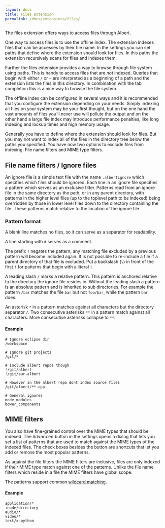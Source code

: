 ```yaml
---
layout: docs
title: Files extension
permalink: /docs/extensions/files/
---
```


The files extension offers ways to access files through Albert.

One way to access files is to use the offline index. The extension indexes files that can be accesses by their file name. In the settings you can set paths that define where the extension should look for files. In this paths the extension recursively scans for files and indexes them.

Further the files extension provides a way to browse through file system using paths. This is handy to access files that are _not_ indexed. Queries that begin with either `/` or `~` are interpreted as a beginning of a path and the extension lists the files in this directory. In combination with the tab completion this is a nice way to browse the file system.

The offline index can be configured in several ways and it is recommended that you configure the extension depending on your needs. Simply indexing all files on your system may be your first thought, but on the one hand the vast amounts of files you'll never use will pollute the output and on the other hand a large file index may introduce performance penalties, like long indexing and lookup times and high memory usage.

Generally you have to define where the extension should look for files. But you may not want to index all of the files in the directory tree below the paths you specified. You have now two options to exclude files from indexing: File name filters and MIME type filters.

## File name filters / Ignore files

An ignore file is a simple text file with the name `.albertignore` which specifies which files should be ignored. Each line in an ignore file specifies a pattern which serves as an exclusive filter. Patterns read from an ignore file in the same directory as the path, or in any parent directory, with patterns in the higher level files (up to the toplevel path to be indexed) being overridden by those in lower level files down to the directory containing the file. These patterns match relative to the location of the ignore file.

### Pattern format

A blank line matches no files, so it can serve as a separator for readability.

A line starting with `#` serves as a comment.

The prefix `!`  negates the pattern; any matching file excluded by a previous pattern will become included again. It is not possible to re-include a file if a parent directory of that file is excluded. Put a backslash (`\`) in front of the first `!` for patterns that begin with a literal `!`.

A leading slash `/` marks a relative pattern. This pattern is anchored relative to the directory the ignore file resides in. Without the leading slash a pattern is an absolute pattern and is inherited to sub directories. For example the pattern `/bar` matches the file `bar` but not `foo/bar`, while the pattern `bar` does.

An asterisk `*` in a pattern matches against all characters but the directory separator `/`. Two consecutive asterisks `**` in a pattern match against all characters. More consecutive asterisks collapse to `**`.

#### Example

```
# Ignore eclipse dir
/workspace

# Ignore git projects
/git/*

# Include albert repos though
!/git/albert
!/git/aur-albert

# However in the albert repo dont index source files
/git/albert/**.cpp

# General ignores
node_modules
bower_components
```

## MIME filters

You also have fine-grained control over the MIME types that should be indexed. The <kbd>Advanced</kbd> button in the settings opens a dialog that lets you set a list of patterns that are used to match against the MIME types of the indexed files. The check boxes besides the button are shortcuts that let you add or remove the most popular patterns.

As against the file filters the MIME filters are inclusive, files are only indexed if their MIME type match against one of the patterns. Unlike the file name filters which reside in a file the MIME filters have global scope.

The patterns support common [wildcard matching](http://doc.qt.io/qt-5/qregexp.html#wildcard-matching).

#### Example

```
application/*
inode/directory
audio/*
video/*
text/x-python
```
